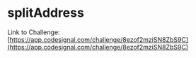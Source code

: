 # splitAddress

Link to Challenge: [https://app.codesignal.com/challenge/8ezof2mziSN8ZbS9C](https://app.codesignal.com/challenge/8ezof2mziSN8ZbS9C)